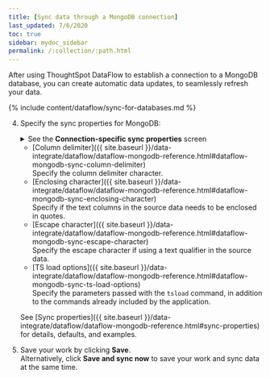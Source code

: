 ```yaml
---
title: [Sync data through a MongoDB connection]
last_updated: 7/6/2020
toc: true
sidebar: mydoc_sidebar
permalink: /:collection/:path.html
---
```

After using ThoughtSpot DataFlow to establish a connection to a MongoDB database, you can create automatic data updates, to seamlessly refresh your data.

{% include content/dataflow/sync-for-databases.md %}

4. Specify the sync properties for MongoDB:

   <details>
     <summary>See the <strong>Connection-specific sync properties</strong> screen</summary>
     <p><img src="../../images/dataflow-set-sync-properties-draft.png" alt="Enter sync details" /></p></details>

   <!--![Enter connection details]({{ site.baseurl }}/images/dataflow-mongodb-sync.png "Enter connection details")-->

   * [Column delimiter]({{ site.baseurl }}/data-integrate/dataflow/dataflow-mongodb-reference.html#dataflow-mongodb-sync-column-delimiter)<br/>Specify the column delimiter character.
   * [Enclosing character]({{ site.baseurl }}/data-integrate/dataflow/dataflow-mongodb-reference.html#dataflow-mongodb-sync-enclosing-character)<br/>Specify if the text columns in the source data needs to be enclosed in quotes.
   * [Escape character]({{ site.baseurl }}/data-integrate/dataflow/dataflow-mongodb-reference.html#dataflow-mongodb-sync-escape-character)<br/>Specify the escape character if using a text qualifier in the source data.
   * [TS load options]({{ site.baseurl }}/data-integrate/dataflow/dataflow-mongodb-reference.html#dataflow-mongodb-sync-ts-load-options)<br/>Specify the parameters passed with the <code>tsload</code> command, in addition to the commands already included by the application.

   See [Sync properties]({{ site.baseurl }}/data-integrate/dataflow/dataflow-mongodb-reference.html#sync-properties) for details, defaults, and examples.

5. Save your work by clicking **Save**.<br/>Alternatively, click **Save and sync now** to save your work and sync data at the same time.
